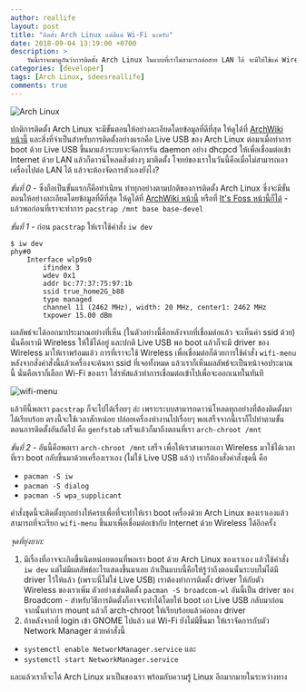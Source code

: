 ```yaml
---
author: reallife
layout: post
title: "ติดตั้ง Arch Linux แต่มีแค่ Wi-Fi นะครับ"
date: 2018-09-04 13:19:00 +0700
description: >
    วันนี้เราจะมาดูกันว่าการติดตั้ง Arch Linux ในแบบที่เราไม่สามารถต่อสาย LAN ได้ จะมีให้ใช้แค่ Wireless บนเครื่อง แล้วเราต้องทำอะไรเพิ่มเติมจากการติดตั้งแบบปกติกันบ้าง
categories: [developer]
tags: [Arch Linux, sdeesreallife]
comments: true
---
```

![Arch Linux](https://res.cloudinary.com/sdees-reallife/image/upload/c_scale,w_400/v1536042431/archlinux-logo-dark-90dpi.ebdee92a15b3.png)

ปกติการติดตั้ง Arch Linux จะมีขั้นตอนให้อย่างละเอียดโดยข้อมูลที่ดีที่สุด ให้ดูได้ที่ [ArchWiki หน้านี้](https://wiki.archlinux.org/index.php/Installation_guide) และสิ่งที่จำเป็นสำหรับการติดตั้งอย่างแรกคือ Live USB ของ Arch Linux ต่อมาเมื่อทำการ boot ด้วย Live USB ขึ้นมาแล้วระบบจะจัดการรัน daemon อย่าง dhcpcd ให้เพื่อเชื่อมต่อเข้า Internet ด้วย LAN แล้วก็ดาวน์โหลดสิ่งต่างๆ มาติดตั้ง โจทย์ของเราในวันนี้คือเมื่อไม่สามารถเอาเครื่องไปต่อ LAN ได้ แล้วจะต้องจัดการตัวเองยังไง?

*ขั้นที่ 0* - ซึ่งถือเป็นขั้นแรกก็คือทำเนียน ทำทุกอย่างตามปกติของการติดตั้ง Arch Linux ซึ่งจะมีขั้นตอนให้อย่างละเอียดโดยข้อมูลที่ดีที่สุด ให้ดูได้ที่ [ArchWiki หน้านี้](https://wiki.archlinux.org/index.php/Installation_guide) หรือที่ [It's Foss หน้านี้ก็ได้](https://itsfoss.com/install-arch-linux/) - แล้วพอก่อนที่เราจะทำการ  `pacstrap /mnt base base-devel`

*ขั้นที่ 1* - ก่อน `pacstrap` ให้เราใช้คำสั่ง `iw dev`
```
$ iw dev
phy#0
	Interface wlp9s0
		ifindex 3
		wdev 0x1
		addr bc:77:37:75:97:1b
		ssid true_home2G_b88
		type managed
		channel 11 (2462 MHz), width: 20 MHz, center1: 2462 MHz
		txpower 15.00 dBm
```
ผลลัพธ์จะได้ออกมาประมาณอย่างที่เห็น (ในตัวอย่างนี้คือหลังจากที่เชื่อมต่อแล้ว จะเห็นค่า ssid ด้วย) นั่นคือเรามี Wireless ให้ใช้ได้อยู่ และปกติ Live USB พอ boot แล้วก็จะมี driver ของ Wireless มาให้เราพร้อมแล้ว การที่เราจะใช้ Wireless เพื่อเชื่อมต่อก็ด้วยการใช้คำสั่ง `wifi-menu` หลังจากสั่งคำสั่งนี้แล้วเครื่องจะค้นหา ssid ที่เจอทั้งหมด แล้วเราก็เห็นผลลัพธ์จะเป็นหน้าจอประมาณนี้ นั่นคือเราก็เลือก Wi-Fi ของเรา ใส่รหัสแล้วทำการเชื่อมต่อเข้าไปเพื่อจะออกเนทในทันที

![wifi-menu](https://res.cloudinary.com/sdees-reallife/image/upload/c_scale,w_400/v1536045151/Screenshot_from_2018-09-04_14-08-09.png)

แล้วทีนี้พอเรา `pacstrap` ก็จะไปได้เรื่อยๆ ล่ะ เพราะระบบสามารถดาวน์โหลดทุกอย่างที่ต้องติดตั้งมาได้เรียบร้อย ตรงนี้จะใช้เวลาสักหน่อย ปล่อยเครื่องทำงานไปเรื่อยๆ พอเสร็จจากนี้เราก็ไปทำตามขั้นตอนการติดตั้งอันถัดไป คือ `genfstab` เสร็จแล้วก็มาถึงตอนที่เรา `arch-chroot /mnt`

*ขั้นที่ 2* - อันนี้คือพอเรา `arch-chroot /mnt` เสร็จ เพื่อให้เราสามารถเอา Wireless มาใช้ได้เวลาที่เรา boot กลับขึ้นมาด้วยเครื่องเราเอง (ไม่ใช้ Live USB แล้ว) เราก็ต้องสั่งคำสั่งชุดนี้ คือ
- `pacman -S iw`
- `pacman -S dialog`
- `pacman -S wpa_supplicant`

คำสั่งชุดนี้จะติดตั้งทุกอย่างให้ครบเพื่อที่จะทำให้เรา boot เครื่องด้วย Arch Linux ของเราเองแล้วสามารถที่จะเรียก `wifi-menu` ขึ้นมาเพื่อเชื่อมต่อเข้ากับ Internet ด้วย Wireless ได้อีกครั้ง

*จุดที่ยุ่งยาก:*
1. มีเรื่องที่อาจจะเกิดขึ้นนิดหน่อยตอนที่พอเรา boot ด้วย Arch Linux ของเราเอง แล้วใช้คำสั่ง `iw dev` แต่ไม่มีผลลัพธ์อะไรแสดงขึ้นมาเลย ถ้าเป็นแบบนี้คือให้รู้ว่าถึงตอนนั้นระบบไม่ได้มี driver ไว้ให้แล้ว (เพราะนี่ไม่ใช่ Live USB) เราต้องทำการติดตั้ง driver ให้กับตัว Wireless ของเราเพิ่ม ตัวอย่างเช่นติดตั้ง `pacman -S broadcom-wl` อันนี้เป็น driver ของ Broadcom - สำหรับวิธีการติดตั้งก็อาจจะทำได้โดยให้ boot เอา Live USB กลับมาก่อน จากนั้นทำการ mount แล้วก็ arch-chroot ให้เรียบร้อยแล้วค่อยลง driver
2. ถ้าหลังจากที่ login เข้า GNOME ไปแล้ว แต่ Wi-Fi ยังไม่มีขึ้นมา ให้เราจัดการกับตัว Network Manager ด้วยคำสั่งนี้
- `systemctl enable NetworkManager.service` และ
- `systemctl start NetworkManager.service`

และแล้วเราก็จะได้ Arch Linux มาเป็นของเรา พร้อมกับความรู้ Linux อีกมากมายในระหว่างทาง

